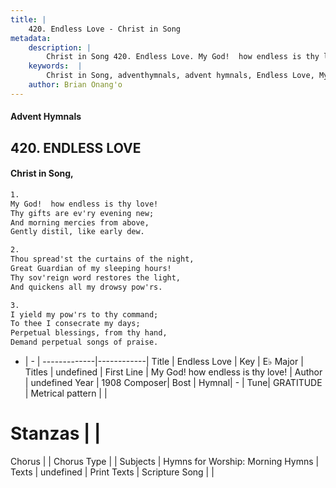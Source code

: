 ```yaml
---
title: |
    420. Endless Love - Christ in Song
metadata:
    description: |
        Christ in Song 420. Endless Love. My God!  how endless is thy love! Thy gifts are ev'ry evening new; And morning mercies from above, Gently distil, like early dew.
    keywords:  |
        Christ in Song, adventhymnals, advent hymnals, Endless Love, My God!  how endless is thy love!. 
    author: Brian Onang'o
---
```


#### Advent Hymnals
## 420. ENDLESS LOVE
####  Christ in Song,

```txt
1.
My God!  how endless is thy love!
Thy gifts are ev'ry evening new;
And morning mercies from above,
Gently distil, like early dew.

2.
Thou spread'st the curtains of the night,
Great Guardian of my sleeping hours!
Thy sov'reign word restores the light,
And quickens all my drowsy pow'rs.

3.
I yield my pow'rs to thy command;
To thee I consecrate my days;
Perpetual blessings, from thy hand,
Demand perpetual songs of praise.

```

- |   -  |
-------------|------------|
Title | Endless Love |
Key | E♭ Major |
Titles | undefined |
First Line | My God!  how endless is thy love! |
Author | undefined
Year | 1908
Composer| Bost |
Hymnal|  - |
Tune| GRATITUDE |
Metrical pattern | |
# Stanzas |  |
Chorus |  |
Chorus Type |  |
Subjects | Hymns for Worship: Morning Hymns |
Texts | undefined |
Print Texts | 
Scripture Song |  |
    
